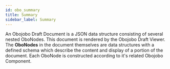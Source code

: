 ```yaml
---
id: obo_summary
title: Summary
sidebar_label: Summary
---
```


An Obojobo Draft Document is a JSON data structure consisting of several nested OboNodes. This document is rendered by the Obojobo Draft Viewer. The **OboNodes** in the document themselves are data structures with a defined schema which describe the content and display of a portion of the document. Each OboNode is constructed according to it's related Obojobo Component.
